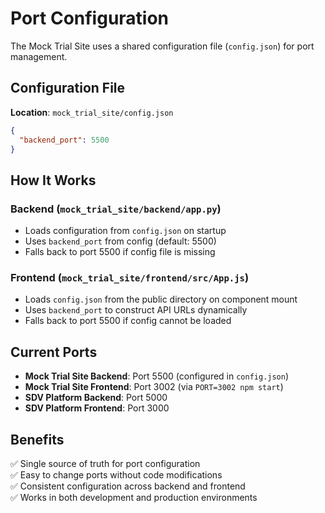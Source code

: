 # Port Configuration

The Mock Trial Site uses a shared configuration file (`config.json`) for port management.

## Configuration File

**Location**: `mock_trial_site/config.json`

```json
{
  "backend_port": 5500
}
```

## How It Works

### Backend (`mock_trial_site/backend/app.py`)
- Loads configuration from `config.json` on startup
- Uses `backend_port` from config (default: 5500)
- Falls back to port 5500 if config file is missing

### Frontend (`mock_trial_site/frontend/src/App.js`)
- Loads `config.json` from the public directory on component mount
- Uses `backend_port` to construct API URLs dynamically
- Falls back to port 5500 if config cannot be loaded

## Current Ports

- **Mock Trial Site Backend**: Port 5500 (configured in `config.json`)
- **Mock Trial Site Frontend**: Port 3002 (via `PORT=3002 npm start`)
- **SDV Platform Backend**: Port 5000
- **SDV Platform Frontend**: Port 3000

## Benefits

✅ Single source of truth for port configuration  
✅ Easy to change ports without code modifications  
✅ Consistent configuration across backend and frontend  
✅ Works in both development and production environments  

